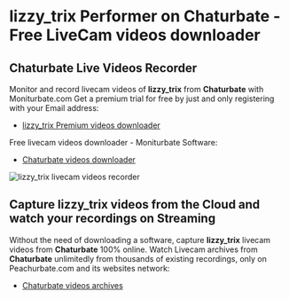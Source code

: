 # lizzy_trix Performer on Chaturbate - Free LiveCam videos downloader

## Chaturbate Live Videos Recorder

Monitor and record livecam videos of **lizzy_trix** from **Chaturbate** with Moniturbate.com
Get a premium trial for free by just and only registering with your Email address:
* [lizzy_trix Premium videos downloader](https://moniturbate.com/request-demo-licence-key.html)

Free livecam videos downloader - Moniturbate Software:
* [Chaturbate videos downloader](https://moniturbate.com/moniturbate-download-software.html)

![lizzy_trix livecam videos recorder](https://peachurnet.com/templates/moniturbate-software.png)


## Capture lizzy_trix videos from the Cloud and watch your recordings on Streaming

Without the need of downloading a software, capture **lizzy_trix** livecam videos from **Chaturbate** 100% online.
Watch Livecam archives from **Chaturbate** unlimitedly from thousands of existing recordings, only on Peachurbate.com and its websites network:
* [Chaturbate videos archives](https://peachurnet.com/)